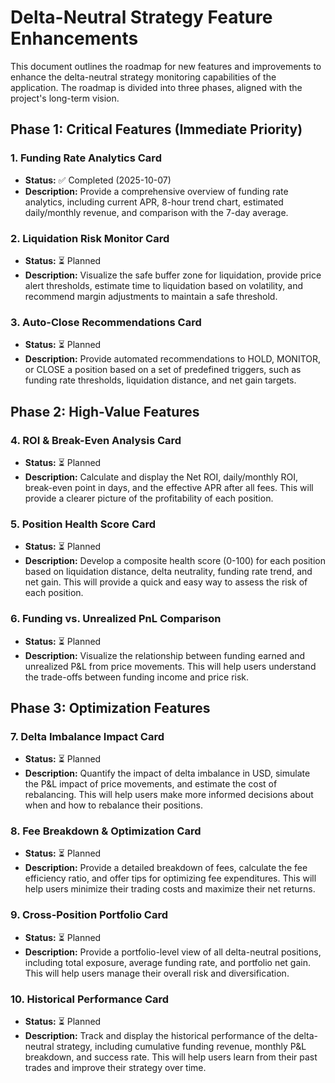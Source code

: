 # Delta-Neutral Strategy Feature Enhancements

This document outlines the roadmap for new features and improvements to enhance the delta-neutral strategy monitoring capabilities of the application. The roadmap is divided into three phases, aligned with the project's long-term vision.

## Phase 1: Critical Features (Immediate Priority)

### 1. Funding Rate Analytics Card
*   **Status:** ✅ Completed (2025-10-07)
*   **Description:** Provide a comprehensive overview of funding rate analytics, including current APR, 8-hour trend chart, estimated daily/monthly revenue, and comparison with the 7-day average.

### 2. Liquidation Risk Monitor Card
*   **Status:** ⏳ Planned
*   **Description:** Visualize the safe buffer zone for liquidation, provide price alert thresholds, estimate time to liquidation based on volatility, and recommend margin adjustments to maintain a safe threshold.

### 3. Auto-Close Recommendations Card
*   **Status:** ⏳ Planned
*   **Description:** Provide automated recommendations to HOLD, MONITOR, or CLOSE a position based on a set of predefined triggers, such as funding rate thresholds, liquidation distance, and net gain targets.

## Phase 2: High-Value Features

### 4. ROI & Break-Even Analysis Card
*   **Status:** ⏳ Planned
*   **Description:** Calculate and display the Net ROI, daily/monthly ROI, break-even point in days, and the effective APR after all fees. This will provide a clearer picture of the profitability of each position.

### 5. Position Health Score Card
*   **Status:** ⏳ Planned
*   **Description:** Develop a composite health score (0-100) for each position based on liquidation distance, delta neutrality, funding rate trend, and net gain. This will provide a quick and easy way to assess the risk of each position.

### 6. Funding vs. Unrealized PnL Comparison
*   **Status:** ⏳ Planned
*   **Description:** Visualize the relationship between funding earned and unrealized P&L from price movements. This will help users understand the trade-offs between funding income and price risk.

## Phase 3: Optimization Features

### 7. Delta Imbalance Impact Card
*   **Status:** ⏳ Planned
*   **Description:** Quantify the impact of delta imbalance in USD, simulate the P&L impact of price movements, and estimate the cost of rebalancing. This will help users make more informed decisions about when and how to rebalance their positions.

### 8. Fee Breakdown & Optimization Card
*   **Status:** ⏳ Planned
*   **Description:** Provide a detailed breakdown of fees, calculate the fee efficiency ratio, and offer tips for optimizing fee expenditures. This will help users minimize their trading costs and maximize their net returns.

### 9. Cross-Position Portfolio Card
*   **Status:** ⏳ Planned
*   **Description:** Provide a portfolio-level view of all delta-neutral positions, including total exposure, average funding rate, and portfolio net gain. This will help users manage their overall risk and diversification.

### 10. Historical Performance Card
*   **Status:** ⏳ Planned
*   **Description:** Track and display the historical performance of the delta-neutral strategy, including cumulative funding revenue, monthly P&L breakdown, and success rate. This will help users learn from their past trades and improve their strategy over time.

